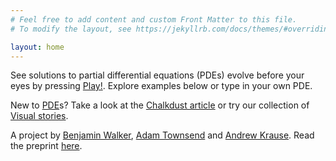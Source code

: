 ```yaml
---
# Feel free to add content and custom Front Matter to this file.
# To modify the layout, see https://jekyllrb.com/docs/themes/#overriding-theme-defaults

layout: home
---
```


See solutions to partial differential equations (PDEs) evolve before your eyes by pressing [Play!](/sim/). Explore examples below or type in your own PDE.

New to [PDE](https://en.wikipedia.org/wiki/Partial_differential_equation)s? Take a look at the [Chalkdust article](https://chalkdustmagazine.com/regulars/on-the-cover/visual-pde/) or try our collection of [Visual stories](/visual-stories). 

A project by [Benjamin Walker](https://benjaminwalker.info/), [Adam Townsend](https://adamtownsend.com/) and [Andrew Krause](https://www.andrewkrause.org/). Read the preprint [here](https://doi.org/10.48550/arXiv.2308.01245).
